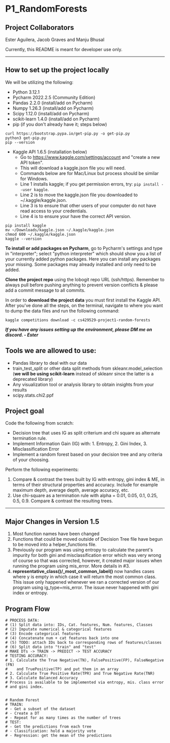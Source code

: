 # P1_RandomForests

## Project Collaborators
Ester Aguilera, Jacob Graves and Manju Bhusal

Currently, this README is meant for developer use only.
***
## How to set up the project locally
We will be utilizing the following:
- Python 3.12.1
- Pycharm 2022.2.5 (Community Edition)
- Pandas 2.2.0 (install/add on Pycharm)
- Numpy 1.26.3 (install/add on Pycharm)
- Scipy 1.12.0 (install/add on Pycharm)
- scikit-learn 1.4.0 (install/add on Pycharm)
- pip (if you don't already have it; steps below)
```commandline
curl https://bootstrap.pypa.io/get-pip.py -o get-pip.py
python3 get-pip.py
pip --version
```
- Kaggle API 1.6.5 (installation below)
  - Go to https://www.kaggle.com/settings/account and "create a new API token".
  - This will download a kaggle.json file you will need. 
  - Commands below are for Mac/Linux but process should be similar for Windows.
  - Line 1 installs kaggle; if you get permission errors, try: ```pip install --user kaggle```.
  - Line 2 is to move the kaggle.json file you downloaded to ~/.kaggle/kaggle.json.
  - Line 3 is to ensure that other users of your computer do not have read access to your credentials.
  - Line 4 is to ensure your have the correct API version.
```commandline
pip install kaggle
mv ~/Downloads/kaggle.json ~/.kaggle/kaggle.json
chmod 600 ~/.kaggle/kaggle.json
kaggle --version
```

**To install or add packages on Pycharm**, go to Pycharm's
settings and type in "interpreter"; select "python interpreter"
which should show you a list of your currently added python packages.
Here you can install any packages your missing. Some packages may already 
installed and only need to be added.


**Clone the project repo** using the lobogit repo URL (ssh/https).
Remember to always pull before pushing anything to prevent version 
conflicts & please add a commit message to all commits.

In order to **download the project data** you must first install the Kaggle API.
After you've done all the steps, on the terminal, navigate to where you want to 
dump the data files and run the following command:
```commandline
kaggle competitions download -c cs429529-project1-random-forests
```

***If you have any issues setting up the environment, please DM 
me on discord. - Ester***
## Tools we are allowed to use:
- Pandas library to deal with our data
- train_test_split or other data split methods from skleanr.model_selection
  (**we will be using scikit-learn** instead of skleanr since the latter is a 
   deprecated library)
- Any visualization tool or analysis library to obtain insights from your 
results
- scipy.stats.chi2.ppf

## Project goal

Code the following from scratch:
- Decision tree that uses IG as split criterium and chi square as alternate 
termination rule.
- Implement Information Gain (IG) with: 1. Entropy, 2. Gini Index, 3. Misclassification Error
- Implement a random forest based on your decision tree and any criteria 
of your choosing.

Perform the following experiments:

1. Compare & contrast the trees built by IG with entropy, gini index & ME, 
in terms of their structural properties and accuracy. Include for example 
maximum depth, average depth, average accuracy, etc.
2. Use chi-square as a termination rule with alpha = 0.01, 0.05, 0.1, 0.25, 
0.5, 0.9. Compare & contrast the resulting trees.

***

## Major Changes in Version 1.5
1. Most function names have been changed
2. Functions that could be moved outside of Decision Tree file have begun to be moved into
a helper_functions file. 
3. Previously our program was using entropy to calculate the parent's impurity for both
gini and misclassification error which was very wrong of course so that was corrected, however,
it created major issues when running the program using mis_error. More details in #3.
4. **representative_class()/_most_common_label()** now handles cases where y is empty in which
case it will return the most common class. This issue only happened whenever we ran a corrected
version of our program using ig_type=mis_error. The issue never happened with gini index or
entropy.


## Program Flow

    # PROCESS DATA:
    # (1) Split data into: IDs, Cat. features, Num. features, Classes
    # (2) Imputate numerical & categorical features
    # (3) Encode categorical features
    # (4) Concatenate num + cat features back into one
    # (5) TODO: attach IDs back to corresponding rows of features/classes
    # (6) Split data into "train" and "test" 
    # MAKE DTs -> TRAIN -> PREDICT -> TEST ACCURACY
    # TESTING ACCURACY:
    # 1. Calculate the True Negative(TN), FalsePositive(FP), FalseNegative (FN)
    #    and TruePositive(TP) and put them in an array
    # 2. Calculate True Positive Rate(TPR) and True Negative Rate(TNR)
    # 3. Calculate Balanced Accuracy
    # Process is available to be implemented via entropy, mis. class error
    # and gini index.


    # Random Forest
    # TRAIN:
    # - Get a subset of the dataset
    # - Create a DT
    # - Repeat for as many times as the number of trees
    # TEST:
    # - Get the predictions from each tree
    # - Classification: hold a majority vote
    # - Regression: get the mean of the predictions